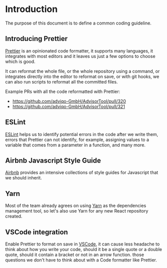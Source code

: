 # Introduction

The purpose of this document is to define a common coding guideline.

## Introducing Prettier

[Prettier](https://prettier.io/) is an opinionated code formatter, it supports many languages, it integrates with most editors and it leaves us just a few options to choose which is good.

It can reformat the whole file, or the whole repository using a command, or integrates directly into the editor to reformat on save, or with git hooks, we can also run scripts to reformat all the committed files.

Example PRs with all the code reformatted with Prettier:

-   https://github.com/adviqo-GmbH/AdvisorTool/pull/320
-   https://github.com/adviqo-GmbH/AdvisorTool/pull/321

## ESLint

[ESLint](https://eslint.org/) helps us to identify potential errors in the code after we write them, errors that Prettier can not identify, for example, assigning values to a variable that comes from a parameter in a function, and many more.

## Airbnb Javascript Style Guide

[Airbnb](https://github.com/airbnb/javascript) provides an intensive collections of style guides for Javascript that we should inherit.

## Yarn

Most of the team already agrees on using [Yarn](https://yarnpkg.com/en/) as the dependencies management tool, so let's also use Yarn for any new React repository created.

## VSCode integration

Enable Prettier to format on save in [VSCode](https://github.com/prettier/prettier-vscode), it can cause less headache to think about how you write your code, should it be a single quote or a double quote, should it contain a bracket or not in an arrow function. those questions we don't have to think about with a Code formatter like Prettier.
